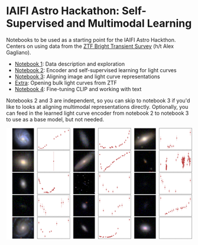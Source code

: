 # IAIFI Astro Hackathon: Self-Supervised and Multimodal Learning

Notebooks to be used as a starting point for the IAIFI Astro Hackthon. Centers on using data from the [ZTF Bright Transient Survey](https://www.ztf.caltech.edu/ztf-bts.html) (h/t Alex Gagliano).

- [Notebook 1](./notebooks/01_exploratory_data.ipynb): Data description and exploration
- [Notebook 2](./notebooks/02_ssl_lightcurve_encoder_bts.ipynb): Encoder and self-supervised learning for light curves
- [Notebook 3](./notebooks/03_aligning_representations.ipynb): Aligning image and light curve representations
- [Extra](./notebooks/xx_ssl_lightcurve_encoder): Opening bulk light curves from ZTF
- [Notebook 4](./notebooks/04_clip_finetuning.ipynb): Fine-tuning CLIP and working with text

Notebooks 2 and 3 are independent, so you can skip to notebook 3 if you'd like to looks at aligning multimodal representations directly. Optionally, you can feed in the learned light curve encoder from notebook 2 to notebook 3 to use as a base model, but not needed.

![ssl](./notebooks/assets/banner.png)
